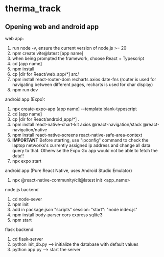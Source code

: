 # therma_track

## Opening web and android app

web app:

1. run node -v, ensure the current version of node.js >= 20
2. npm create vite@latest [app name]
3. when being prompted the framework, choose React + Typescript
4. cd [app name]
5. npm install
6. cp [dir for React/web_app/*] src/
7. npm install react-router-dom recharts axios date-fns (router is used for navigating between different pages, recharts is used for char display)
8. npm run dev

android app (Expo):

1. npx create-expo-app [app name] --template blank-typescript
2. cd [app name]
3. cp [dir for React/android_app/*] .
4. npm install react-native-chart-kit axios @react-navigation/stack @react-navigation/native
5. npm install react-native-screens react-native-safe-area-context
6. **IMPORTANT** Before starting, use "ipconfig" command to check the laptop networks's currently assigned ip address and change all data query to that. Otherwise the Expo Go app would not be able to fetch the data!!
7. npx expo start

android app (Pure React Native, uses Android Studio Emulator)

1. npx @react-native-community/cli@latest init <app_name>

node.js backend

1. cd node-sever
2. npm init
3. add in package.json "scripts" session: "start": "node index.js"
4. npm install body-parser cors express sqlite3
5. npm start

flask backend

1. cd flask-server
2. python init_db.py --> initialize the database with default values
3. python app.py --> start the server
